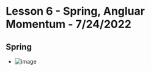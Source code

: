 # Lesson 6 - Spring, Angluar Momentum - 7/24/2022

## Spring
* ![image](https://user-images.githubusercontent.com/71202720/180650924-1ed34e51-f58b-47c5-8a4b-0842cc2a92f6.png)
